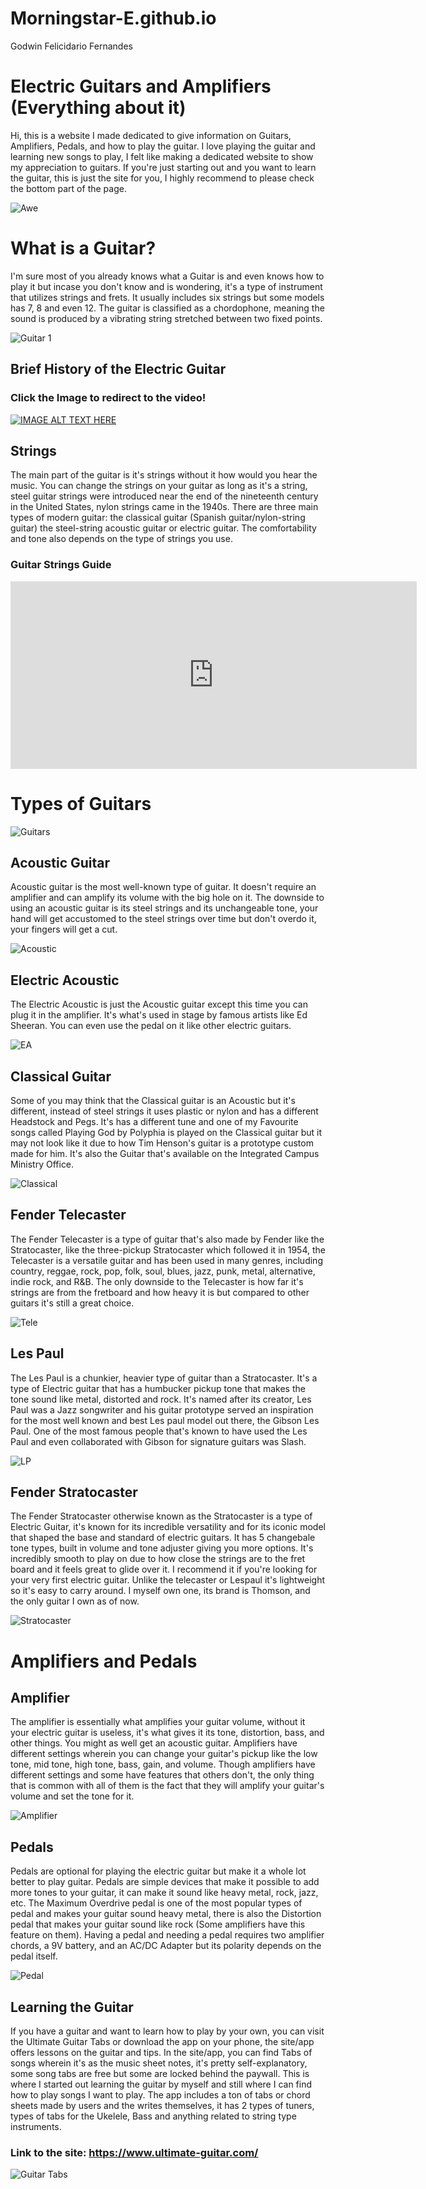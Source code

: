 # Morningstar-E.github.io
Godwin Felicidario Fernandes

# Electric Guitars and Amplifiers (Everything about it)
Hi, this is a website I made dedicated to give information on Guitars, Amplifiers, Pedals, and how to play the guitar. I love playing the guitar and learning new songs to play, I felt like making a dedicated website to show my appreciation to guitars. If you're just starting out and you want to learn the guitar, this is just the site for you, I highly recommend to please check the bottom part of the page.

![Awe](https://pop.h-cdn.co/assets/16/21/2048x1371/gallery-1464183649-gettyimages-88617505.jpg)

# What is a Guitar?

I'm sure most of you already knows what a Guitar is and even knows how to play it but incase you don't know and is wondering, it's a type of instrument that utilizes strings and frets. It usually includes six strings but some models has 7, 8 and even 12. The guitar is classified as a chordophone, meaning the sound is produced by a vibrating string stretched between two fixed points. 

![Guitar 1](https://seagullguitars.com/wp-content/uploads/2020/06/7-the-new-artist-mosaic-ch-cw-bourbonburst-1470x525-1.jpeg)

## Brief History of the Electric Guitar

### Click the Image to redirect to the video!

[![IMAGE ALT TEXT HERE](https://i.ytimg.com/vi/WbGVi_r7N4s/maxresdefault.jpg)](https://www.youtube.com/watch?v=WbGVi_r7N4s)

## Strings

The main part of the guitar is it's strings without it how would you hear the music. You can change the strings on your guitar as long as it's a string, steel guitar strings were introduced near the end of the nineteenth century in the United States, nylon strings came in the 1940s. There are three main types of modern guitar: the classical guitar (Spanish guitar/nylon-string guitar) the steel-string acoustic guitar or electric guitar. The comfortability and tone also depends on the type of strings you use.

### Guitar Strings Guide
  <iframe width="650" height="300" src="https://www.youtube.com/embed/etYmve1EIWU?si=MSqKPV1E9XHgo8oB" title="YouTube video player" frameborder="0" allow="accelerometer; autoplay; clipboard-write; encrypted-media; 
   gyroscope; picture-in-picture; web-share" allowfullscreen></iframe>


# Types of Guitars

![Guitars](https://guitaristnextdoor.com/wp-content/uploads/2023/09/maple-rosewood-fretboards-hanging-guitars.jpg)

## Acoustic Guitar
Acoustic guitar is the most well-known type of guitar. It doesn't require an amplifier and can amplify its volume with the big hole on it. The downside to using an acoustic guitar is its steel strings and its unchangeable tone, your hand will get accustomed to the steel strings over time but don't overdo it, your fingers will get a cut.

![Acoustic](https://cdn.mos.cms.futurecdn.net/qDEs6xt2aX5eDtiLFTFYm7.jpg)
## Electric Acoustic
The Electric Acoustic is just the Acoustic guitar except this time you can plug it in the amplifier. It's what's used in stage by famous artists like Ed Sheeran. You can even use the pedal on it like other electric guitars.

![EA](https://www.learntoplaymusic.com/blog/wp-content/uploads/2014/10/acoustic_pickup_controls.jpg)

## Classical Guitar
Some of you may think that the Classical guitar is an Acoustic but it's different, instead of steel strings it uses plastic or nylon and has a different Headstock and Pegs. It's has a different tune and one of my Favourite songs called Playing God by Polyphia is played on the Classical guitar but it may not look like it due to how Tim Henson's guitar is a prototype custom made for him. It's also the Guitar that's available on the Integrated Campus Ministry Office.

![Classical](https://www.washburn.com/wp-content/uploads/2018/06/DSC07639.jpg)

## Fender Telecaster
The Fender Telecaster is a type of guitar that's also made by Fender like the Stratocaster, like the three-pickup Stratocaster which followed it in 1954, the Telecaster is a versatile guitar and has been used in many genres, including country, reggae, rock, pop, folk, soul, blues, jazz, punk, metal, alternative, indie rock, and R&B. The only downside to the Telecaster is how far it's strings are from the fretboard and how heavy it is but compared to other guitars it's still a great choice.

![Tele](https://cdn.mos.cms.futurecdn.net/oB679mELCzFXiFMozjEqB7-1200-80.jpg)

## Les Paul
The Les Paul is a chunkier, heavier type of guitar than a Stratocaster. It's a type of Electric guitar that has a humbucker pickup tone that makes the tone sound like metal, distorted and rock. It's named after its creator, Les Paul was a Jazz songwriter and his guitar prototype served an inspiration for the most well known and best Les paul model out there, the Gibson Les Paul. One of the most famous people that's known to have used the Les Paul and even collaborated with Gibson for signature guitars was Slash.

![LP](https://images.ctfassets.net/m8onsx4mm13s/6wv3qTmQWzQ5YTsWIFTh99/e46ef84437621d5c954f197d8f3b687c/33-mod-les-paul-custom-shop-modern.jpg)

## Fender Stratocaster
The Fender Stratocaster otherwise known as the Stratocaster is a type of Electric Guitar, it's known for its incredible versatility and for its iconic model that shaped the base and standard of electric guitars. It has 5 changebale tone types, built in volume and tone adjuster giving you more options. It's incredibly smooth to play on due to how close the strings are to the fret board and it feels great to glide over it. I recommend it if you're looking for your very first electric guitar. Unlike the telecaster or Lespaul it's lightweight so it's easy to carry around. I myself own one, its brand is Thomson, and the only guitar I own as of now.

![Stratocaster](https://www.vintageandrareguitars.com/cdn/shop/products/1960-Fender-Stratocaster-Sunburst-14_9fb9ebb4-5125-4200-830c-96103a4acb6f.jpg?v=1653481116)

# Amplifiers and Pedals


## Amplifier
The amplifier is essentially what amplifies your guitar volume, without it your electric guitar is useless, it's what gives it its tone, distortion, bass, and other things. You might as well get an acoustic guitar. Amplifiers have different settings wherein you can change your guitar's pickup like the low tone, mid tone, high tone, bass, gain, and volume. Though amplifiers have different settings and some have features that others don't, the only thing that is common with all of them is the fact that they will amplify your guitar's volume and set the tone for it. 

![Amplifier](https://images.guitarguitar.co.uk/cdn/small/160/753_gg_bestunder_thumbnail.jpg)

## Pedals
Pedals are optional for playing the electric guitar but make it a whole lot better to play guitar. Pedals are simple devices that make it possible to add more tones to your guitar, it can make it sound like heavy metal, rock, jazz, etc. The Maximum Overdrive pedal is one of the most popular types of pedal and makes your guitar sound heavy metal, there is also the Distortion pedal that makes your guitar sound like rock (Some amplifiers have this feature on them). Having a pedal and needing a pedal requires two amplifier chords, a 9V battery, and an AC/DC Adapter but its polarity depends on the pedal itself. 

![Pedal](https://github.com/Morningstar-E/Morningstar-E.github.io/assets/151593488/463ffbcf-d82c-48bc-b28c-7b3f3b176c2c)

## Learning the Guitar
If you have a guitar and want to learn how to play by your own, you can visit the Ultimate Guitar Tabs or download the app on your phone, the site/app offers lessons on the guitar and tips. In the site/app, you can find Tabs of songs wherein it's as the music sheet notes, it's pretty self-explanatory, some song tabs are free but some are locked behind the paywall. This is where I started out learning the guitar by myself and still where I can find how to play songs I want to play. The app includes a ton of tabs or chord sheets made by users and the writes themselves, it has 2 types of tuners, types of tabs for the Ukelele, Bass and anything related to string type instruments.

### Link to the site: https://www.ultimate-guitar.com/
![Guitar Tabs](https://cdn-www.bluestacks.com/bs-images/featured_com.ultimateguitar.tabs.jpg)

